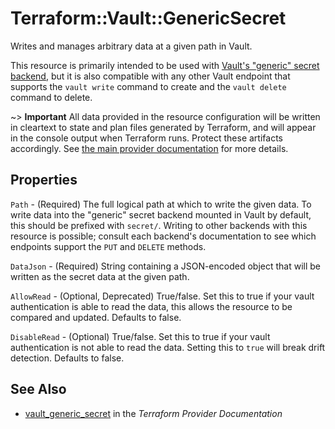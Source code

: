 # Terraform::Vault::GenericSecret

Writes and manages arbitrary data at a given path in Vault.

This resource is primarily intended to be used with
[Vault's "generic" secret backend](https://www.vaultproject.io/docs/secrets/generic/index.html),
but it is also compatible with any other Vault endpoint that supports
the `vault write` command to create and the `vault delete` command to
delete.

~> **Important** All data provided in the resource configuration will be
written in cleartext to state and plan files generated by Terraform, and
will appear in the console output when Terraform runs. Protect these
artifacts accordingly. See
[the main provider documentation](../index.html)
for more details.

## Properties

`Path` - (Required) The full logical path at which to write the given data.
To write data into the "generic" secret backend mounted in Vault by default,
this should be prefixed with `secret/`. Writing to other backends with this
resource is possible; consult each backend's documentation to see which
endpoints support the `PUT` and `DELETE` methods.

`DataJson` - (Required) String containing a JSON-encoded object that will be
written as the secret data at the given path.

`AllowRead` - (Optional, Deprecated) True/false. Set this to true if your
vault authentication is able to read the data, this allows the resource to be
compared and updated. Defaults to false.

`DisableRead` - (Optional) True/false. Set this to true if your vault
authentication is not able to read the data. Setting this to `true` will
break drift detection. Defaults to false.


## See Also

* [vault_generic_secret](https://www.terraform.io/docs/providers/vault/r/generic_secret.html) in the _Terraform Provider Documentation_